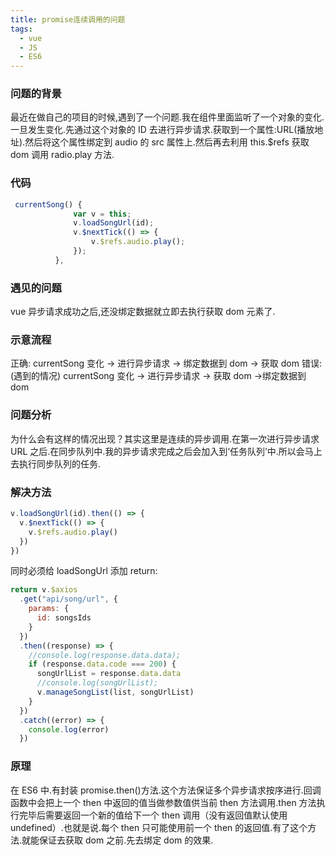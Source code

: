 ```yaml
---
title: promise连续调用的问题
tags:
  - vue
  - JS
  - ES6
---
```


### 问题的背景

最近在做自己的项目的时候,遇到了一个问题.我在组件里面监听了一个对象的变化.一旦发生变化.先通过这个对象的 ID 去进行异步请求.获取到一个属性:URL(播放地址).然后将这个属性绑定到 audio 的 src 属性上.然后再去利用 this.$refs 获取 dom 调用 radio.play 方法.

  <!-- more -->

### 代码

```js
 currentSong() {
              var v = this;
              v.loadSongUrl(id);
              v.$nextTick(() => {
                  v.$refs.audio.play();
              });
          },
```

### 遇见的问题

vue 异步请求成功之后,还没绑定数据就立即去执行获取 dom 元素了.

### 示意流程

正确: currentSong 变化 -> 进行异步请求 -> 绑定数据到 dom -> 获取 dom
错误:(遇到的情况) currentSong 变化 -> 进行异步请求 -> 获取 dom ->绑定数据到 dom

### 问题分析

为什么会有这样的情况出现？其实这里是连续的异步调用.在第一次进行异步请求 URL 之后.在同步队列中.我的异步请求完成之后会加入到‘任务队列’中.所以会马上去执行同步队列的任务.

### 解决方法

```js
v.loadSongUrl(id).then(() => {
  v.$nextTick(() => {
    v.$refs.audio.play()
  })
})
```

同时必须给 loadSongUrl 添加 return:

```js
return v.$axios
  .get("api/song/url", {
    params: {
      id: songsIds
    }
  })
  .then((response) => {
    //console.log(response.data.data);
    if (response.data.code === 200) {
      songUrlList = response.data.data
      //console.log(songUrlList);
      v.manageSongList(list, songUrlList)
    }
  })
  .catch((error) => {
    console.log(error)
  })
```

### 原理

在 ES6 中.有封装 promise.then()方法.这个方法保证多个异步请求按序进行.回调函数中会把上一个 then 中返回的值当做参数值供当前 then 方法调用.then 方法执行完毕后需要返回一个新的值给下一个 then 调用（没有返回值默认使用 undefined）.也就是说.每个 then 只可能使用前一个 then 的返回值.有了这个方法.就能保证去获取 dom 之前.先去绑定 dom 的效果.
